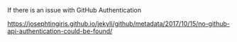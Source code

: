
If there is an issue with GitHub Authentication

https://josephtingiris.github.io/jekyll/github/metadata/2017/10/15/no-github-api-authentication-could-be-found/

